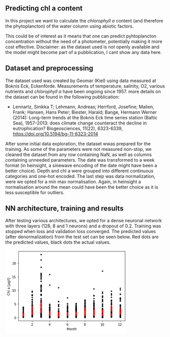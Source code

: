## Predicting chl a content 

In this project we want to calculate the *chlorophyll a* content (and therefore the phytoplancton) of the water column using abiotic factors.

This could be of interest as it means that one can predict pyhtoplancton concentration without the need of a photometer, potentially making it more cost effective. Disclaimer: as the dataset used is not openly available and the model might become part of a pubblication, I cant show any data here. 

## Dataset and preprocessing

The dataset used was created by Geomar (Kiel) using data measured at Boknis Eck, Eckenförde. Measurements of temperature, salinity, O2, various nutrients and *chlorophyll a* have been ongoing since 1957. more details on the dataset can be found in the following pubblication: 
* Lennartz, Sinikka T; Lehmann, Andreas; Herrford, Josefine; Malien, Frank; Hansen, Hans Peter; Biester, Harald; Bange, Hermann Werner (2014): Long-term trends at the Boknis Eck time series station (Baltic Sea), 1957–2013: does climate change counteract the decline in eutrophication? Biogeosciences, 11(22), 6323-6339, https://doi.org/10.5194/bg-11-6323-2014 

After some initial data exploration, the dataset wwas prepared for the training. As some of the parameters were not measured non-stop, we cleaned the dataset from any row containing NaN, as well as columns containing unneeded parameters. The date was transformed to a week format (in heinsight, a sinewave encoding of the date might have been a better choice). Depth and chl a were grouped into different continuous categories and one-hot encoded. 
The last step was data normalization, were we opted for a min max normalisation. Again, in heinsight a normalisation around the mean could have been the better choice as it is less susceptible for outliers. 

## NN architecture, training and results

After testing various architectures, we opted for a dense neuronal network with three layers (128, 8 and 1 neurons) and a dropout of 0.2. Training was stopped when loss and validation loss converged. The predicted values (after denormalization) from the test set can be seen below. Red dots are the predicted values, black dots the actual values. 

<img src="images/misc/chl_results.png?raw=true"/>
